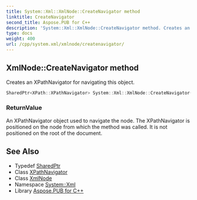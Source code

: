 ```yaml
---
title: System::Xml::XmlNode::CreateNavigator method
linktitle: CreateNavigator
second_title: Aspose.PUB for C++
description: 'System::Xml::XmlNode::CreateNavigator method. Creates an XPathNavigator for navigating this object in C++.'
type: docs
weight: 400
url: /cpp/system.xml/xmlnode/createnavigator/
---
```

## XmlNode::CreateNavigator method


Creates an XPathNavigator for navigating this object.

```cpp
SharedPtr<XPath::XPathNavigator> System::Xml::XmlNode::CreateNavigator() override
```


### ReturnValue

An XPathNavigator object used to navigate the node. The XPathNavigator is positioned on the node from which the method was called. It is not positioned on the root of the document.

## See Also

* Typedef [SharedPtr](../../../system/sharedptr/)
* Class [XPathNavigator](../../../system.xml.xpath/xpathnavigator/)
* Class [XmlNode](../)
* Namespace [System::Xml](../../)
* Library [Aspose.PUB for C++](../../../)
